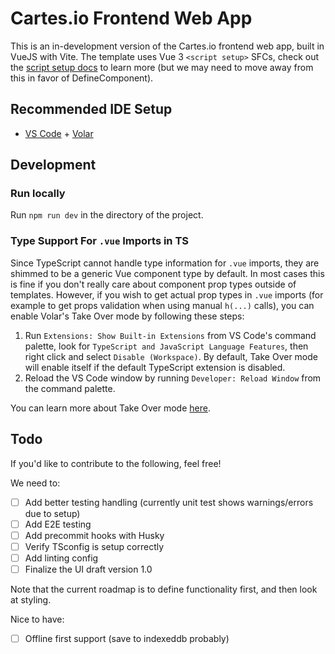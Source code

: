 # Cartes.io Frontend Web App
This is an in-development version of the Cartes.io frontend web app, built in VueJS with Vite. The template uses Vue 3 `<script setup>` SFCs, check out the [script setup docs](https://v3.vuejs.org/api/sfc-script-setup.html#sfc-script-setup) to learn more (but we may need to move away from this in favor of DefineComponent).

## Recommended IDE Setup

- [VS Code](https://code.visualstudio.com/) + [Volar](https://marketplace.visualstudio.com/items?itemName=Vue.volar)

## Development

### Run locally
Run `npm run dev` in the directory of the project.

### Type Support For `.vue` Imports in TS

Since TypeScript cannot handle type information for `.vue` imports, they are shimmed to be a generic Vue component type by default. In most cases this is fine if you don't really care about component prop types outside of templates. However, if you wish to get actual prop types in `.vue` imports (for example to get props validation when using manual `h(...)` calls), you can enable Volar's Take Over mode by following these steps:

1. Run `Extensions: Show Built-in Extensions` from VS Code's command palette, look for `TypeScript and JavaScript Language Features`, then right click and select `Disable (Workspace)`. By default, Take Over mode will enable itself if the default TypeScript extension is disabled.
2. Reload the VS Code window by running `Developer: Reload Window` from the command palette.

You can learn more about Take Over mode [here](https://github.com/johnsoncodehk/volar/discussions/471).

## Todo
If you'd like to contribute to the following, feel free!

We need to:
- [ ] Add better testing handling (currently unit test shows warnings/errors due to setup)
- [ ] Add E2E testing
- [ ] Add precommit hooks with Husky
- [ ] Verify TSconfig is setup correctly
- [ ] Add linting config
- [ ] Finalize the UI draft version 1.0

Note that the current roadmap is to define functionality first, and then look at styling.

Nice to have:
- [ ] Offline first support (save to indexeddb probably)